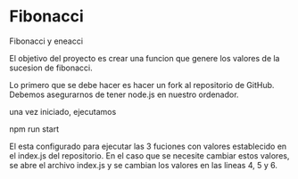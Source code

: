 # Fibonacci
Fibonacci y eneacci

El objetivo del proyecto es crear una funcion que genere los valores de la sucesion de fibonacci.

Lo primero que se debe hacer es hacer un fork al repositorio de GitHub.
Debemos asegurarnos de tener node.js en nuestro ordenador.

una vez iniciado, ejecutamos

npm run start

El esta configurado para ejecutar las 3 fuciones con valores establecido en el index.js del repositorio.
En el caso que se necesite cambiar estos valores, se abre el archivo index.js y se cambian los valores en las lineas 4, 5 y 6. 
